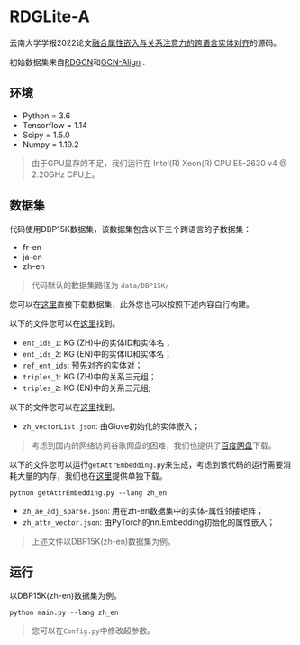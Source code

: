# RDGLite-A

云南大学学报2022论文[融合属性嵌入与关系注意力的跨语言实体对齐](https://kns.cnki.net/kcms/detail/detail.aspx?dbcode=CAPJ&dbname=CAPJLAST&filename=YNDZ20220927001&uniplatform=NZKPT&v=ILIcPzEcsTyBEXay-HElQvOlrDc4hZ9MiULTEKRCfwh9-zfxYASOXKTDOBGmJH0h)的源码。

初始数据集来自[RDGCN](https://github.com/StephanieWyt/RDGCN)和[GCN-Align](https://github.com/1049451037/GCN-Align) .

## 环境

* Python = 3.6
* Tensorflow = 1.14
* Scipy = 1.5.0
* Numpy = 1.19.2

> 由于GPU显存的不足，我们运行在 Intel(R) Xeon(R) CPU E5-2630 v4 @ 2.20GHz CPU上。

## 数据集

代码使用DBP15K数据集，该数据集包含以下三个跨语言的子数据集：
- fr-en
- ja-en
- zh-en

> 代码默认的数据集路径为 `data/DBP15K/`

您可以在[这里](https://pan.baidu.com/s/1yeOXx5LlUca8J4gmWGwlEQ?pwd=7ral)直接下载数据集，此外您也可以按照下述内容自行构建。

以下的文件您可以在[这里](https://github.com/1049451037/GCN-Align/tree/master/data)找到。

* `ent_ids_1`: KG (ZH)中的实体ID和实体名；
* `ent_ids_2`: KG (EN)中的实体ID和实体名；
* `ref_ent_ids`: 预先对齐的实体对；
* `triples_1`: KG (ZH)中的关系三元组；
* `triples_2`: KG (EN)中的关系三元组;

以下的文件您可以在[这里](https://github.com/StephanieWyt/RDGCN)找到。

* `zh_vectorList.json`: 由Glove初始化的实体嵌入；

> 考虑到国内的网络访问谷歌网盘的困难，我们也提供了[百度网盘](https://pan.baidu.com/s/1RxUy6m2rBLuTcpfkVslzqA?pwd=p46r)下载。

以下的文件您可以运行`getAttrEmbedding.py`来生成，考虑到该代码的运行需要消耗大量的内存，我们也在[这里](https://pan.baidu.com/s/1I-7KuzMwk6bjQEJ5qIrNPQ?pwd=5bqe)提供单独下载。

```
python getAttrEmbedding.py --lang zh_en
```

* `zh_ae_adj_sparse.json`: 用在zh-en数据集中的实体-属性邻接矩阵；
* `zh_attr_vector.json`: 由PyTorch的nn.Embedding初始化的属性嵌入；

> 上述文件以DBP15K(zh-en)数据集为例。

## 运行

以DBP15K(zh-en)数据集为例。

```
python main.py --lang zh_en
```

> 您可以在`Config.py`中修改超参数。
